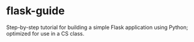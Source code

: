 # flask-guide
Step-by-step tutorial for building a simple Flask application using Python; optimized for use in a CS class.
